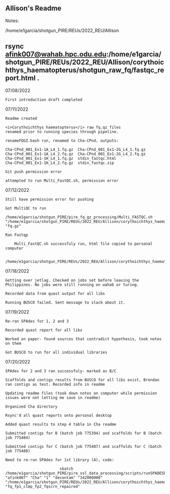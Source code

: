 <b>Allison's Readme</b>
---

Notes:

/home/e1garcia/shotgun_PIRE/REUs/2022_REU/Allison

rsync afink007@wahab.hpc.odu.edu:/home/e1garcia/shotgun_PIRE/REUs/2022_REU/Allison/corythoichthys_haematopterus/shotgun_raw_fq/fastqc_report.html .
---

07/08/2022

	First introduction draft completed

07/11/2022

	Readme created

	<i>Corythoichthys haematopterus</i> raw fq.qz files
	renamed prior to running species through pipeline.
	
	renameFQGZ.bash run, renamed to Cha-CPnd, outputs:
	
	Cha-CPnd_001_Ex1-1A_L4_1.fq.gz  Cha-CPnd_001_Ex1-2G_L4_1.fq.gz
	Cha-CPnd_001_Ex1-1A_L4_2.fq.gz  Cha-CPnd_001_Ex1-2G_L4_2.fq.gz
	Cha-CPnd_001_Ex1-1H_L4_1.fq.gz  stdin_fastqc.html
	Cha-CPnd_001_Ex1-1H_L4_2.fq.gz  stdin_fastqc.zip

	Git push permission error

	attempted to run Multi_FastQC.sh, permission error

07/12/2022

	Still have permission error for pushing

	Got MultiQC to run

	/home/e1garcia/shotgun_PIRE/pire_fq_gz_processing/Multi_FASTQC.sh "/home/e1garcia/shotgun_PIRE/REUs/2022_REU/Allison/corythoichthys_haematopterus/shotgun_raw_fq" "fq.gz"
	
	Ran Fastqp

        Multi_FastQC.sh successfuly run, html file copied to personal computer
        
		/home/e1garcia/shotgun_PIRE/REUs/2022_REU/Allison/corythoichthys_haematopterus/shotgun_raw_fq/fastqc_report.html   

07/18/2022

	Getting over jetlag. Checked on jobs set before leaving the Philippines. No jobs were still running on wahab or turing.

	Recorded data from quast output for all libs

	Running BUSCO failed. Sent message to slack about it.

07/19/2022

	Re-ran SPAdes for 1, 2 and 3

	Recorded quast report for all libs
	
	Worked on paper- found sources that contradict hypothesis, took notes on them
	
	Got BUSCO to run for all individual libraries

07/20/2022
	
	SPAdes for 2 and 3 ran successfuly- marked as B/C
	
	Scaffolds and contigs results from BUSCO for all libs exist, Brendan ran contigs as test. Recorded info in readme
	
	Updating readme files (took down notes on computer while permission issues were not letting me save in readme)
	
	Organized Cha directory
	
	Rsync'd all quast reports onto personal desktop

	Added quast results to step 4 table in Cha readme

	Submitted contigs for B (batch job 775394) and scaffolds for B (batch job 775404)
	
	Submitted contigs for C (batch job 775407) and scaffolds for C (batch job 775408)

	Need to re-run SPAdes for 1st library (A), code:

							sbatch /home/e1garcia/shotgun_PIRE/pire_ssl_data_processing/scripts/runSPADEShimem_R1R2_noisolate.sbatch "afink007" "Cha" "1" "decontam" "342000000" "/home/e1garcia/shotgun_PIRE/REUs/2022_REU/Allison/corythoichthys_haematopterus/" "fq_fp1_clmp_fp2_fqscrn_repaired" 
	
	



